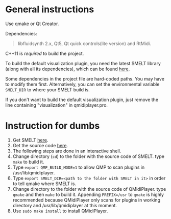# General instructions
Use qmake or Qt Creator.

Dependencies:

> libfluidsynth 2.x, Qt5, Qt quick controls(lite version) and RtMidi.

C++11 is _required_ to build the project.

To build the default visualization plugin, you need the latest SMELT library
(along with all its dependencies), which can be found
[here](https://github.com/BearKidsTeam/SMELT).

Some dependencies in the project file are hard-coded paths. You may
have to modify them first. Alternatively, you can set the environmental
variable `SMELT_DIR` to where your SMELT build is.

If you don't want to build the default visualization plugin, just remove
the line containing "visualization" in qmidiplayer.pro.

# Instruction for dumbs

1. Get SMELT [here](https://github.com/BearKidsTeam/SMELT).
2. Get the source code [here](https://github.com/chirs241097/QMidiPlayer).
3. The following steps are done in an interactive shell.
4. Change directory (`cd`) to the folder with the source code of SMELT.
   type `make` to build it.
5. Type `export QMP_BUILD_MODE=1` to allow QMP to scan plugins in
   /usr/lib/qmidiplayer.
6. Type `export SMELT_DIR=<path to the folder with SMELT in it>` in order
   to tell qmake where SMELT is.
7. Change directory to the folder with the source code of QMidiPlayer.
   type `qmake` and then `make` to build it. Appending `PREFIX=/usr` to `qmake`
   is highly recommended because QMidiPlayer only scans for plugins in 
   working directory and /usr/lib/qmidiplayer at this moment.
8. Use `sudo make install` to install QMidiPlayer.
